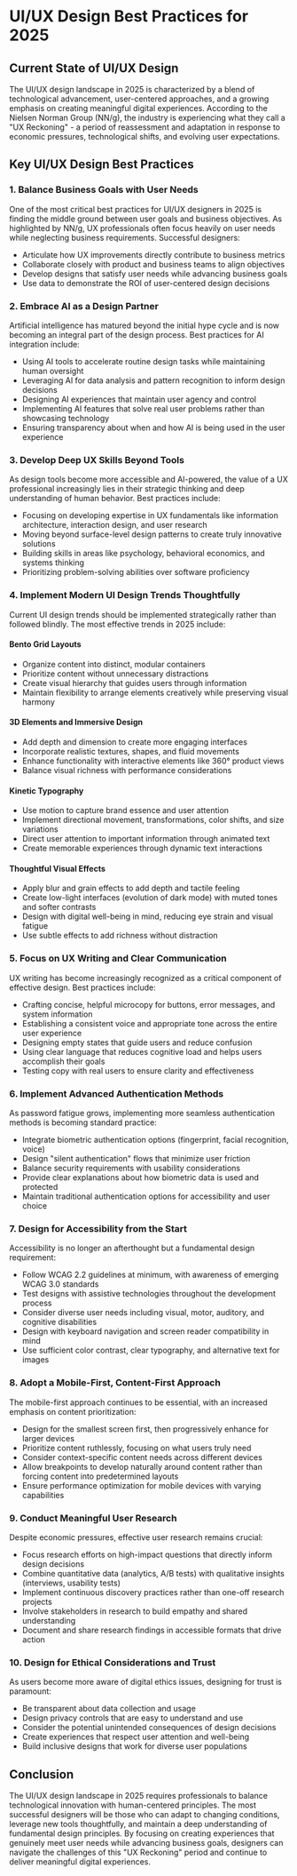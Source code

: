 # UI/UX Design Best Practices for 2025

## Current State of UI/UX Design

The UI/UX design landscape in 2025 is characterized by a blend of technological advancement, user-centered approaches, and a growing emphasis on creating meaningful digital experiences. According to the Nielsen Norman Group (NN/g), the industry is experiencing what they call a "UX Reckoning" - a period of reassessment and adaptation in response to economic pressures, technological shifts, and evolving user expectations.

## Key UI/UX Design Best Practices

### 1. Balance Business Goals with User Needs

One of the most critical best practices for UI/UX designers in 2025 is finding the middle ground between user goals and business objectives. As highlighted by NN/g, UX professionals often focus heavily on user needs while neglecting business requirements. Successful designers:

- Articulate how UX improvements directly contribute to business metrics
- Collaborate closely with product and business teams to align objectives
- Develop designs that satisfy user needs while advancing business goals
- Use data to demonstrate the ROI of user-centered design decisions

### 2. Embrace AI as a Design Partner

Artificial intelligence has matured beyond the initial hype cycle and is now becoming an integral part of the design process. Best practices for AI integration include:

- Using AI tools to accelerate routine design tasks while maintaining human oversight
- Leveraging AI for data analysis and pattern recognition to inform design decisions
- Designing AI experiences that maintain user agency and control
- Implementing AI features that solve real user problems rather than showcasing technology
- Ensuring transparency about when and how AI is being used in the user experience

### 3. Develop Deep UX Skills Beyond Tools

As design tools become more accessible and AI-powered, the value of a UX professional increasingly lies in their strategic thinking and deep understanding of human behavior. Best practices include:

- Focusing on developing expertise in UX fundamentals like information architecture, interaction design, and user research
- Moving beyond surface-level design patterns to create truly innovative solutions
- Building skills in areas like psychology, behavioral economics, and systems thinking
- Prioritizing problem-solving abilities over software proficiency

### 4. Implement Modern UI Design Trends Thoughtfully

Current UI design trends should be implemented strategically rather than followed blindly. The most effective trends in 2025 include:

#### Bento Grid Layouts
- Organize content into distinct, modular containers
- Prioritize content without unnecessary distractions
- Create visual hierarchy that guides users through information
- Maintain flexibility to arrange elements creatively while preserving visual harmony

#### 3D Elements and Immersive Design
- Add depth and dimension to create more engaging interfaces
- Incorporate realistic textures, shapes, and fluid movements
- Enhance functionality with interactive elements like 360° product views
- Balance visual richness with performance considerations

#### Kinetic Typography
- Use motion to capture brand essence and user attention
- Implement directional movement, transformations, color shifts, and size variations
- Direct user attention to important information through animated text
- Create memorable experiences through dynamic text interactions

#### Thoughtful Visual Effects
- Apply blur and grain effects to add depth and tactile feeling
- Create low-light interfaces (evolution of dark mode) with muted tones and softer contrasts
- Design with digital well-being in mind, reducing eye strain and visual fatigue
- Use subtle effects to add richness without distraction

### 5. Focus on UX Writing and Clear Communication

UX writing has become increasingly recognized as a critical component of effective design. Best practices include:

- Crafting concise, helpful microcopy for buttons, error messages, and system information
- Establishing a consistent voice and appropriate tone across the entire user experience
- Designing empty states that guide users and reduce confusion
- Using clear language that reduces cognitive load and helps users accomplish their goals
- Testing copy with real users to ensure clarity and effectiveness

### 6. Implement Advanced Authentication Methods

As password fatigue grows, implementing more seamless authentication methods is becoming standard practice:

- Integrate biometric authentication options (fingerprint, facial recognition, voice)
- Design "silent authentication" flows that minimize user friction
- Balance security requirements with usability considerations
- Provide clear explanations about how biometric data is used and protected
- Maintain traditional authentication options for accessibility and user choice

### 7. Design for Accessibility from the Start

Accessibility is no longer an afterthought but a fundamental design requirement:

- Follow WCAG 2.2 guidelines at minimum, with awareness of emerging WCAG 3.0 standards
- Test designs with assistive technologies throughout the development process
- Consider diverse user needs including visual, motor, auditory, and cognitive disabilities
- Design with keyboard navigation and screen reader compatibility in mind
- Use sufficient color contrast, clear typography, and alternative text for images

### 8. Adopt a Mobile-First, Content-First Approach

The mobile-first approach continues to be essential, with an increased emphasis on content prioritization:

- Design for the smallest screen first, then progressively enhance for larger devices
- Prioritize content ruthlessly, focusing on what users truly need
- Consider context-specific content needs across different devices
- Allow breakpoints to develop naturally around content rather than forcing content into predetermined layouts
- Ensure performance optimization for mobile devices with varying capabilities

### 9. Conduct Meaningful User Research

Despite economic pressures, effective user research remains crucial:

- Focus research efforts on high-impact questions that directly inform design decisions
- Combine quantitative data (analytics, A/B tests) with qualitative insights (interviews, usability tests)
- Implement continuous discovery practices rather than one-off research projects
- Involve stakeholders in research to build empathy and shared understanding
- Document and share research findings in accessible formats that drive action

### 10. Design for Ethical Considerations and Trust

As users become more aware of digital ethics issues, designing for trust is paramount:

- Be transparent about data collection and usage
- Design privacy controls that are easy to understand and use
- Consider the potential unintended consequences of design decisions
- Create experiences that respect user attention and well-being
- Build inclusive designs that work for diverse user populations

## Conclusion

The UI/UX design landscape in 2025 requires professionals to balance technological innovation with human-centered principles. The most successful designers will be those who can adapt to changing conditions, leverage new tools thoughtfully, and maintain a deep understanding of fundamental design principles. By focusing on creating experiences that genuinely meet user needs while advancing business goals, designers can navigate the challenges of this "UX Reckoning" period and continue to deliver meaningful digital experiences.
